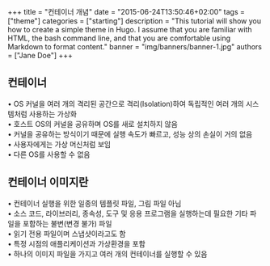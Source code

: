 +++
title = "컨테이너 개념"
date = "2015-06-24T13:50:46+02:00"
tags = ["theme"]
categories = ["starting"]
description = "This tutorial will show you how to create a simple theme in Hugo. I assume that you are familiar with HTML, the bash command line, and that you are comfortable using Markdown to format content."
banner = "img/banners/banner-1.jpg"
authors = ["Jane Doe"]
+++

## 컨테이너 
• OS 커널을 여러 개의 격리된 공간으로 격리(Isolation)하여 독립적인 여러 개의 시스템처럼 사용하는 가상화   
• 호스트 OS의 커널을 공유하며 OS를 새로 설치하지 않음   
• 커널을 공유하는 방식이기 때문에 실행 속도가 빠르고, 성능 상의 손실이 거의 없음   
• 사용자에게는 가상 머신처럼 보임   
• 다른 OS를 사용할 수 없음   

## 컨테이너 이미지란  
• 컨테이너 실행을 위한 일종의 템플릿 파일, 그림 파일 아님   
• 소스 코드, 라이브러리, 종속성, 도구 및 응용 프로그램을 실행하는데 필요한 기타 파일을 포함하는 불변(변경 불가) 파일   
• 읽기 전용 파일이며 스냅샷이라고도 함   
• 특정 시점의 애플리케이션과 가상환경을 포함   
• 하나의 이미지 파일을 가지고 여러 개의 컨테이너를 실행할 수 있음   


